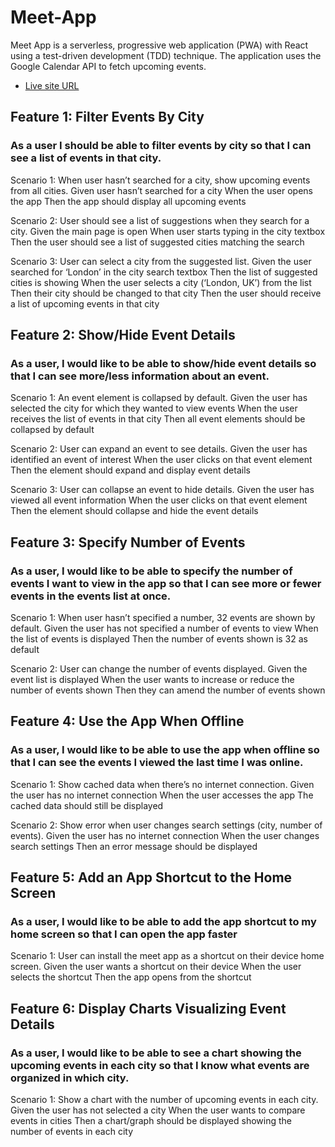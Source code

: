 # Meet-App

Meet App is a serverless, progressive web application (PWA) with React using a test-driven development (TDD) technique. The application uses the Google Calendar API to fetch upcoming events.

- [Live site URL](https://jonathlon.github.io/Meet-App/)

## Feature 1: Filter Events By City 

### As a user I should be able to filter events by city so that I can see a list of events in that city.

Scenario 1: When user hasn’t searched for a city, show upcoming events from all cities. 
Given user hasn’t searched for a city
When the user opens the app
Then the app should display all upcoming events

Scenario 2: User should see a list of suggestions when they search for a city. 
Given the main page is open
When user starts typing in the city textbox
Then the user should see a list of suggested cities matching the search

Scenario 3: User can select a city from the suggested list. 
Given the user searched for ‘London’ in the city search textbox
Then the list of suggested cities is showing
When the user selects a city (‘London, UK’) from the list
Then their city should be changed to that city 
Then the user should receive a list of upcoming events in that city

## Feature 2: Show/Hide Event Details 

### As a user, I would like to be able to show/hide event details so that I can see more/less information about an event.

Scenario 1: An event element is collapsed by default. 
Given the user has selected the city for which they wanted to view events
When the user receives the list of events in that city
Then all event elements should be collapsed by default

Scenario 2: User can expand an event to see details. 
Given the user has identified an event of interest
When the user clicks on that event element
Then the element should expand and display event details

Scenario 3: User can collapse an event to hide details. 
Given the user has viewed all event information 
When the user clicks on that event element
Then the element should collapse and hide the event details 

## Feature 3: Specify Number of Events 

### As a user, I would like to be able to specify the number of events I want to view in the app so that I can see more or fewer events in the events list at once.

Scenario 1: When user hasn’t specified a number, 32 events are shown by default. 
Given the user has not specified a number of events to view
When the list of events is displayed 
Then the number of events shown is 32 as default

Scenario 2: User can change the number of events displayed. 
Given the event list is displayed
When the user wants to increase or reduce the number of events shown
Then they can amend the number of events shown

## Feature 4: Use the App When Offline 

### As a user, I would like to be able to use the app when offline so that I can see the events I viewed the last time I was online.

Scenario 1: Show cached data when there’s no internet connection. 
Given the user has no internet connection
When the user accesses the app
The cached data should still be displayed 

Scenario 2: Show error when user changes search settings (city, number of events). 
Given the user has no internet connection
When the user changes search settings
Then an error message should be displayed 

## Feature 5: Add an App Shortcut to the Home Screen 

### As a user, I would like to be able to add the app shortcut to my home screen so that I can open the app faster

Scenario 1: User can install the meet app as a shortcut on their device home screen. 
Given the user wants a shortcut on their device
When the user selects the shortcut
Then the app opens from the shortcut

## Feature 6: Display Charts Visualizing Event Details 

### As a user, I would like to be able to see a chart showing the upcoming events in each city so that I know what events are organized in which city.

Scenario 1: Show a chart with the number of upcoming events in each city.
Given the user has not selected a city
When the user wants to compare events in cities
Then a chart/graph should be displayed showing the number of events in each city




















